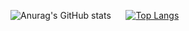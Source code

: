 ![Anurag's GitHub stats](https://github-readme-stats.vercel.app/api?username=anuraghazra&show_icons=true&theme=synthwave)&nbsp;&nbsp;&nbsp;&nbsp;&nbsp;&nbsp;[![Top Langs](https://github-readme-stats.vercel.app/api/top-langs/?username=anuraghazra&layout=compact)](https://github.com/anuraghazra/github-readme-stats)
